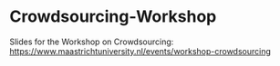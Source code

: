 # Crowdsourcing-Workshop
Slides for the Workshop on Crowdsourcing: https://www.maastrichtuniversity.nl/events/workshop-crowdsourcing
